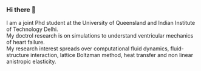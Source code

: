 ### Hi there 👋
I am a joint Phd student at the University of Queensland and Indian Institute of Technology Delhi.  
My doctrol research is on simulations to understand ventricular mechanics of heart failure.  
My research interest spreads over computational fluid dynamics, fluid- structure interaction, lattice Boltzman method, heat transfer and non linear anistropic elasticity.


<!--
**jijoderick/jijoderick** is a ✨ _special_ ✨ repository because its `README.md` (this file) appears on your GitHub profile.

Here are some ideas to get you started:

- 🔭 I’m currently working on ...
- 🌱 I’m currently learning ...
- 👯 I’m looking to collaborate on ...
- 🤔 I’m looking for help with ...
- 💬 Ask me about ...
- 📫 How to reach me: ...
- 😄 Pronouns: ...
- ⚡ Fun fact: ...

-->
